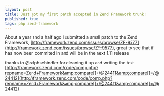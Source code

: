 ```yaml
---
layout: post
title: Just got my first patch accepted in Zend Framework trunk!
published: true
tags: php zend-framework
---
```

About a year and a half ago I submitted a small patch to the Zend Framework, 
[http://framework.zend.com/issues/browse/ZF-9577](http://framework.zend.com/issues/browse/ZF-9577),
great to see that if has now been commited in and will be in the next 1.11 release

thanks to @ralphschindler for cleaning it up and writing the test [http://framework.zend.com/code/comp.php?repname=Zend+Framework&amp;compare[]=/@24411&amp;compare[]=/@24412](http://framework.zend.com/code/comp.php?repname=Zend+Framework&amp;compare[]=/@24411&amp;compare[]=/@24412)
